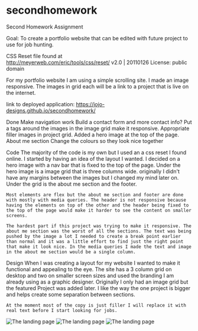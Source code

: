 # secondhomework

Second Homework Assignment

Goal: To create a portfolio website that can be edited with future project to use for job hunting.

CSS Reset file found at  
http://meyerweb.com/eric/tools/css/reset/ 
v2.0 | 20110126
License: public domain

For my portfolio website I am using a simple scrolling site. I made an image responsive. The images in grid each will be a link to a project that is live on the internet. 

link to deployed application: https://jojo-designs.github.io/secondhomework/

Done
    Make navigation work
    Build a contact form and more contact info? 
    Put a tags around the images in the image grid
    make it responsive.
    Appropriate filler images in project grid.
    Added a hero image at the top of the page.
    About me section 
    Change the colours so they look nice together

Code
    The majority of the code is my own but I used an a css reset I found online. I started by having an idea of the layout I wanted. I decided on a hero image with a nav bar that is fixed to the top of the page. Under the hero image is a image grid that is three columns wide. originally I didn't have any margins between the images but I changed my mind later on. Under the grid is the about me section and the footer.
    
    Most elements are flex but the about me section and footer are done with mostly with media queries. The header is not responsive because having the elements on top of the other and the header being fixed to the top of the page would make it harder to see the content on smaller screens. 

    The hardest part if this project was trying to make it responsive. The about me section was the worst of all the sections. The text was being pushed by the image a lot I needed to create a break point earlier than normal and it was a little effort to find just the right point that make it look nice. In the media queries I made the text and image in the about me section would be a single column.

Design 
    When I was creating a layout for my website I wanted to make it functional and appealing to the eye. The site has a 3 column grid on desktop and two on smaller screen sizes and used the branding I am already using as a graphic designer. Originally I only had an image grid but the featured Project was added later. I like the way the one project is bigger and helps create some separation between sections. 

    At the moment most of the copy is just filler I will replace it with real text before I start looking for jobs.

![The landing page](/image/sample1.png?raw=true "Landing Page")
![The landing page](/image/sample2.png?raw=true "portfolio")
![The landing page](/image/sample2.png?raw=true "about me")




